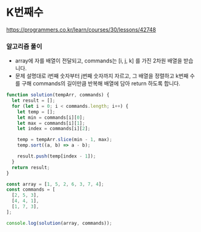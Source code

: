 # K번째수

https://programmers.co.kr/learn/courses/30/lessons/42748

### 알고리즘 풀이

- array에 자를 배열이 전달되고, commands는 [i, j, k] 를 가진 2차원 배열을 받습니다.
- 문제 설명대로 i번째 숫자부터 j번째 숫자까지 자르고, 그 배열을 정렬하고 k번째 수를 구해 commands의 길이만큼 반복해 배열에 담아 return 하도록 합니다.

```javascript
function solution(tempArr, commands) {
  let result = [];
  for (let i = 0; i < commands.length; i++) {
    let temp = [];
    let min = commands[i][0];
    let max = commands[i][1];
    let index = commands[i][2];

    temp = tempArr.slice(min - 1, max);
    temp.sort((a, b) => a - b);

    result.push(temp[index - 1]);
  }
  return result;
}

const array = [1, 5, 2, 6, 3, 7, 4];
const commands = [
  [2, 5, 3],
  [4, 4, 1],
  [1, 7, 3],
];

console.log(solution(array, commands));
```
